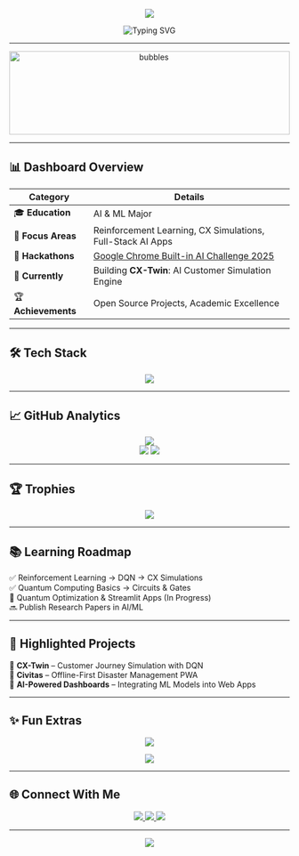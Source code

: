 <!-- Header Wave -->
<p align="center">
  <img src="https://capsule-render.vercel.app/api?type=waving&color=0:00c6ff,100:0072ff&height=200&section=header&text=Harshdeep%20Singh&fontSize=55&fontColor=ffffff&animation=fadeIn&fontAlignY=35" />
</p>

<!-- Typing Animation -->
<p align="center">
  <img src="https://readme-typing-svg.herokuapp.com?font=Poppins&size=26&duration=3000&pause=1000&color=00C2FF&center=true&vCenter=true&width=800&lines=AI/ML+Engineer+👨‍💻;Full+Stack+Developer+🌐;Open+Source+Contributor+🚀;Hackathon+Builder+🏆;Always+Learning+%26+Exploring+💡" alt="Typing SVG" />
</p>

---

<!-- Bubbles Effect -->
<p align="center">
  <img src="https://raw.githubusercontent.com/harshdeepsingh2005/harshdeepsingh2005/main/bubbles.svg" width="100%" height="150px" alt="bubbles"/>
</p>

---

## 📊 Dashboard Overview  

<div align="center">

| **Category**       | **Details** |
|--------------------|-------------|
| 🎓 **Education**   | AI & ML Major |
| 💼 **Focus Areas** | Reinforcement Learning, CX Simulations, Full-Stack AI Apps |
| 🚀 **Hackathons**  | [Google Chrome Built-in AI Challenge 2025](https://chromeai.devpost.com) |
| 🌱 **Currently**   | Building **CX-Twin**: AI Customer Simulation Engine |
| 🏆 **Achievements**| Open Source Projects, Academic Excellence |

</div>

---

## 🛠️ Tech Stack  

<p align="center">
  <img src="https://skillicons.dev/icons?i=python,tensorflow,pytorch,sklearn,flask,fastapi,react,js,html,css,git,github,mysql,sqlite,aws,vercel" />
</p>

---

## 📈 GitHub Analytics  

<p align="center">
  <img src="https://github-readme-streak-stats.herokuapp.com/?user=harshdeepsingh2005&theme=tokyonight&hide_border=true" /><br/>
  <img src="https://github-readme-stats.vercel.app/api?username=harshdeepsingh2005&show_icons=true&theme=tokyonight&hide_border=true" />
  <img src="https://github-readme-stats.vercel.app/api/top-langs/?username=harshdeepsingh2005&layout=compact&theme=tokyonight&hide_border=true" />
</p>

---

## 🏆 Trophies  

<p align="center">
  <img src="https://github-profile-trophy.vercel.app/?username=harshdeepsingh2005&theme=tokyonight&margin-w=15&margin-h=15&column=6" />
</p>

---

## 📚 Learning Roadmap  

✅ Reinforcement Learning → DQN → CX Simulations  
✅ Quantum Computing Basics → Circuits & Gates  
🚧 Quantum Optimization & Streamlit Apps (In Progress)  
🔜 Publish Research Papers in AI/ML  

---

## 🌟 Highlighted Projects  

🔹 **CX-Twin** – Customer Journey Simulation with DQN  
🔹 **Civitas** – Offline-First Disaster Management PWA  
🔹 **AI-Powered Dashboards** – Integrating ML Models into Web Apps  

---

## ✨ Fun Extras  

<p align="center">
  <img src="https://quotes-github-readme.vercel.app/api?type=horizontal&theme=tokyonight" />
</p>

<p align="center">
  <img src="https://github-readme-activity-graph.vercel.app/graph?username=harshdeepsingh2005&theme=tokyo-night&hide_border=true" />
</p>

---

## 🌐 Connect With Me  

<p align="center">
  <a href="https://www.linkedin.com/in/harshdeep-singh-28a4a6283/">
    <img src="https://img.shields.io/badge/LinkedIn-Connect%20with%20Me-0077B5?style=for-the-badge&logo=linkedin&logoColor=white" />
  </a>
  <a href="mailto:harshdeepsinghsabharwal@gmail.com">
    <img src="https://img.shields.io/badge/Email-harshdeep%40gmail.com-D14836?style=for-the-badge&logo=gmail&logoColor=white" />
  </a>
  <a href="#">
    <img src="https://img.shields.io/badge/Portfolio-Coming%20Soon-ff69b4?style=for-the-badge&logo=web&logoColor=white" />
  </a>
</p>

---

<!-- Footer Wave -->
<p align="center">
  <img src="https://capsule-render.vercel.app/api?type=waving&color=0:0072ff,100:00c6ff&height=120&section=footer" />
</p>
